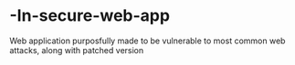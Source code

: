 # -In-secure-web-app
Web application purposfully made to be vulnerable to most common web attacks, along with patched version

